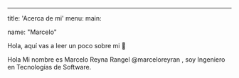 ---
title: 'Acerca de mi'
menu:
  main:
   
   name: "Marcelo" 



Hola, aquí vas a leer un poco sobre mi 🤩

Hola Mi nombre es Marcelo Reyna Rangel @marceloreyran , soy Ingeniero en Tecnologías de Software.


 



